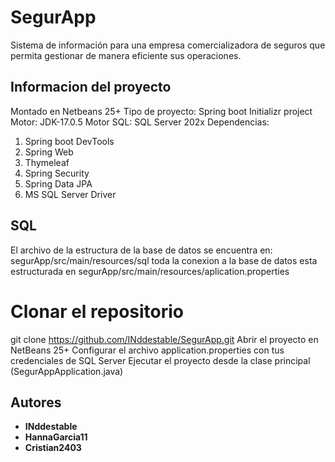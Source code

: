 # SegurApp
Sistema de información para una empresa comercializadora de seguros que permita gestionar de manera eficiente sus operaciones.

## Informacion del proyecto
Montado en Netbeans 25+
Tipo de proyecto: Spring boot Initializr project
Motor: JDK-17.0.5
Motor SQL: SQL Server 202x
Dependencias:
1. Spring boot DevTools
2. Spring Web
3. Thymeleaf
4. Spring Security
5. Spring Data JPA
6. MS SQL Server Driver

## SQL
El archivo de la estructura de la base de datos se encuentra en: segurApp/src/main/resources/sql
toda la conexion a la base de datos esta estructurada en segurApp/src/main/resources/aplication.properties

# Clonar el repositorio
git clone https://github.com/INddestable/SegurApp.git
Abrir el proyecto en NetBeans 25+
Configurar el archivo application.properties con tus credenciales de SQL Server
Ejecutar el proyecto desde la clase principal (SegurAppApplication.java)

## Autores
- **INddestable**
- **HannaGarcia11**
- **Cristian2403**
